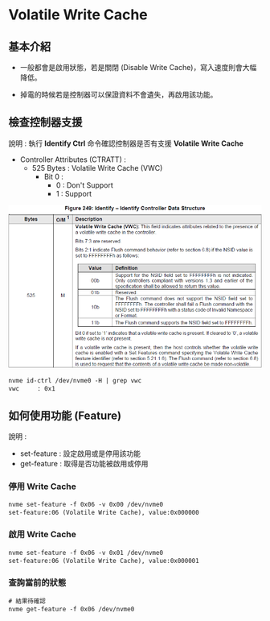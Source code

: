 # Volatile Write Cache



## 基本介紹

* 一般都會是啟用狀態，若是關閉 (Disable Write Cache)，寫入速度則會大幅降低。

* 掉電的時候若是控制器可以保證資料不會遺失，再啟用該功能。



## 檢查控制器支援

說明 : 執行 **Identify Ctrl** 命令確認控制器是否有支援 **Volatile Write Cache**

- Controller Attributes (CTRATT) :
  - 525 Bytes : Volatile Write Cache (VWC)
    - Bit 0 :
      - 0 : Don't Support
      - 1 : Support

![](https://github.com/miniedwins/learning/blob/main/nvme/pic/identify_controller/Identify_Controller_VWC.png)

~~~shell
nvme id-ctrl /dev/nvme0 -H | grep vwc
vwc     : 0x1
~~~



## 如何使用功能 (Feature)

說明 : 

* set-feature : 設定啟用或是停用該功能
* get-feature : 取得是否功能被啟用或停用

### 停用 Write Cache

~~~shell
nvme set-feature -f 0x06 -v 0x00 /dev/nvme0
set-feature:06 (Volatile Write Cache), value:0x000000
~~~

### 啟用 Write Cache

~~~shell
nvme set-feature -f 0x06 -v 0x01 /dev/nvme0
set-feature:06 (Volatile Write Cache), value:0x000001
~~~

### 查詢當前的狀態

~~~shell
# 結果待確認
nvme get-feature -f 0x06 /dev/nvme0
~~~



